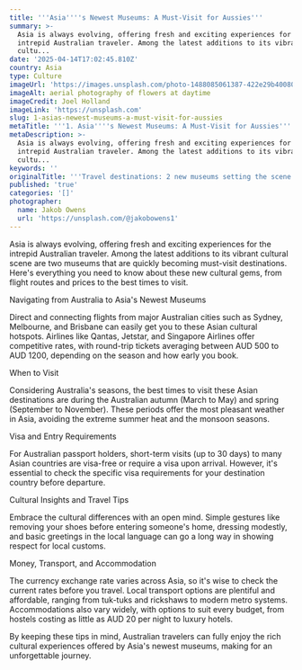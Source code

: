 ```yaml
---
title: '''Asia''''s Newest Museums: A Must-Visit for Aussies'''
summary: >-
  Asia is always evolving, offering fresh and exciting experiences for the
  intrepid Australian traveler. Among the latest additions to its vibrant
  cultu...
date: '2025-04-14T17:02:45.810Z'
country: Asia
type: Culture
imageUrl: 'https://images.unsplash.com/photo-1488085061387-422e29b40080'
imageAlt: aerial photography of flowers at daytime
imageCredit: Joel Holland
imageLink: 'https://unsplash.com'
slug: 1-asias-newest-museums-a-must-visit-for-aussies
metaTitle: '''1. Asia''''s Newest Museums: A Must-Visit for Aussies'''
metaDescription: >-
  Asia is always evolving, offering fresh and exciting experiences for the
  intrepid Australian traveler. Among the latest additions to its vibrant
  cultu...
keywords: ''
originalTitle: '''Travel destinations: 2 new museums setting the scene in Asia - ArtsHub'''
published: 'true'
categories: '[]'
photographer:
  name: Jakob Owens
  url: 'https://unsplash.com/@jakobowens1'
---
```







Asia is always evolving, offering fresh and exciting experiences for the intrepid Australian traveler. Among the latest additions to its vibrant cultural scene are two museums that are quickly becoming must-visit destinations. Here's everything you need to know about these new cultural gems, from flight routes and prices to the best times to visit.

Navigating from Australia to Asia's Newest Museums

Direct and connecting flights from major Australian cities such as Sydney, Melbourne, and Brisbane can easily get you to these Asian cultural hotspots. Airlines like Qantas, Jetstar, and Singapore Airlines offer competitive rates, with round-trip tickets averaging between AUD 500 to AUD 1200, depending on the season and how early you book.

When to Visit

Considering Australia's seasons, the best times to visit these Asian destinations are during the Australian autumn (March to May) and spring (September to November). These periods offer the most pleasant weather in Asia, avoiding the extreme summer heat and the monsoon seasons.

Visa and Entry Requirements

For Australian passport holders, short-term visits (up to 30 days) to many Asian countries are visa-free or require a visa upon arrival. However, it's essential to check the specific visa requirements for your destination country before departure.

Cultural Insights and Travel Tips

Embrace the cultural differences with an open mind. Simple gestures like removing your shoes before entering someone's home, dressing modestly, and basic greetings in the local language can go a long way in showing respect for local customs.

Money, Transport, and Accommodation

The currency exchange rate varies across Asia, so it's wise to check the current rates before you travel. Local transport options are plentiful and affordable, ranging from tuk-tuks and rickshaws to modern metro systems. Accommodations also vary widely, with options to suit every budget, from hostels costing as little as AUD 20 per night to luxury hotels.

By keeping these tips in mind, Australian travelers can fully enjoy the rich cultural experiences offered by Asia's newest museums, making for an unforgettable journey.
